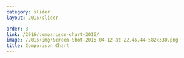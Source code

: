 ```yaml
---
category: slider
layout: 2016/slider

order: 3
link: /2016/comparison-chart-2016/
image: /2016/img/Screen-Shot-2016-04-12-at-22.46.44-582x330.png
title: Comparison Chart
---
```

